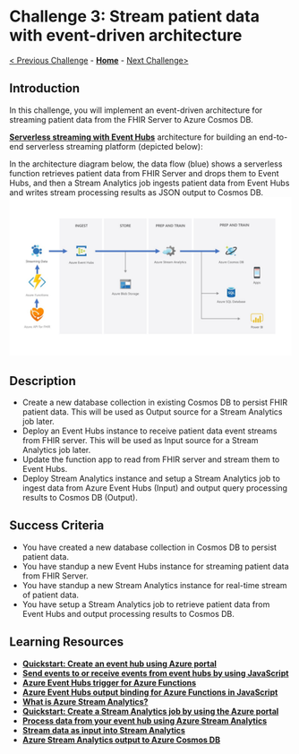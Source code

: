 # Challenge 3: Stream patient data with event-driven architecture

[< Previous Challenge](./Challenge02.md) - **[Home](../readme.md)** - [Next Challenge>](./Challenge04.md)

## Introduction

In this challenge, you will implement an event-driven architecture for streaming patient data from the FHIR Server to Azure Cosmos DB.

**[Serverless streaming with Event Hubs](https://azure.microsoft.com/en-us/services/event-hubs/#features)** architecture for building an end-to-end serverless streaming platform (depicted below):  

In the architecture diagram below, the data flow (blue) shows a serverless function retrieves patient data from FHIR Server and drops them to Event Hubs, and then a Stream Analytics job ingests patient data from Event Hubs and writes stream processing results as JSON output to Cosmos DB.
![Serverless streaming with Event Hubs](../images/fhir-serverless-streaming.jpg)


## Description

- Create a new database collection in existing Cosmos DB to persist FHIR patient data.  This will be used as Output source for a Stream Analytics job later.
- Deploy an Event Hubs instance to receive patient data event streams from FHIR server.  This will be used as Input source for a Stream Analytics job later.
- Update the function app to read from FHIR server and stream them to Event Hubs.
- Deploy Stream Analytics instance and setup a Stream Analytics job to ingest data from Azure Event Hubs (Input) and output query processing results to Cosmos DB (Output).

## Success Criteria
- You have created a new database collection in Cosmos DB to persist patient data.
- You have standup a new Event Hubs instance for streaming patient data from FHIR Server.
- You have standup a new Stream Analytics instance for real-time stream of patient data.
- You have setup a Stream Analytics job to retrieve patient data from Event Hubs and output processing results to Cosmos DB.

## Learning Resources

- **[Quickstart: Create an event hub using Azure portal](https://docs.microsoft.com/en-us/azure/event-hubs/event-hubs-create)**
- **[Send events to or receive events from event hubs by using JavaScript](https://docs.microsoft.com/en-us/azure/event-hubs/event-hubs-node-get-started-send)**
- **[Azure Event Hubs trigger for Azure Functions](https://docs.microsoft.com/en-us/azure/azure-functions/functions-bindings-event-hubs-trigger?tabs=javascript)**
- **[Azure Event Hubs output binding for Azure Functions in JavaScript](https://docs.microsoft.com/en-us/azure/azure-functions/functions-bindings-event-hubs-output?tabs=javascript)**
- **[What is Azure Stream Analytics?](https://docs.microsoft.com/en-us/azure/stream-analytics/stream-analytics-introduction)**
- **[Quickstart: Create a Stream Analytics job by using the Azure portal](https://docs.microsoft.com/en-us/azure/stream-analytics/stream-analytics-quick-create-portal)**
- **[Process data from your event hub using Azure Stream Analytics](https://docs.microsoft.com/en-us/azure/event-hubs/process-data-azure-stream-analytics)**
- **[Stream data as input into Stream Analytics](https://docs.microsoft.com/en-us/azure/stream-analytics/stream-analytics-define-inputs)**
- **[Azure Stream Analytics output to Azure Cosmos DB](https://docs.microsoft.com/en-us/azure/stream-analytics/stream-analytics-documentdb-output)**

